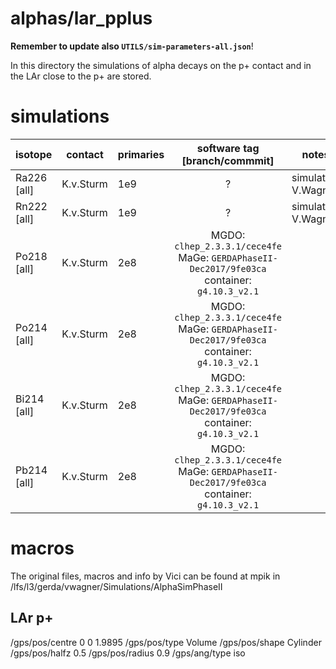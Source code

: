 # alphas/lar_pplus
**Remember to update also `UTILS/sim-parameters-all.json`**!

In this directory the simulations of alpha decays on the p+ contact and in the LAr close to the p+ are stored.

# simulations

| isotope       | contact    | primaries | software tag \[branch/commmit\]  | notes               |
| ------------- | ---------- | --------- | :------------------------------: | ------------------- |
| Ra226 \[all\] | K.v.Sturm  | 1e9       | ?                                | simulation V.Wagner |
| Rn222 \[all\] | K.v.Sturm  | 1e9       | ?                                | simulation V.Wagner |
| Po218 \[all\] | K.v.Sturm  | 2e8       | MGDO: `clhep_2.3.3.1/cece4fe` MaGe: `GERDAPhaseII-Dec2017/9fe03ca` container: `g4.10.3_v2.1` | |
| Po214 \[all\] | K.v.Sturm  | 2e8       | MGDO: `clhep_2.3.3.1/cece4fe` MaGe: `GERDAPhaseII-Dec2017/9fe03ca` container: `g4.10.3_v2.1` | |
| Bi214 \[all\] | K.v.Sturm  | 2e8       | MGDO: `clhep_2.3.3.1/cece4fe` MaGe: `GERDAPhaseII-Dec2017/9fe03ca` container: `g4.10.3_v2.1` | |
| Pb214 \[all\] | K.v.Sturm  | 2e8       | MGDO: `clhep_2.3.3.1/cece4fe` MaGe: `GERDAPhaseII-Dec2017/9fe03ca` container: `g4.10.3_v2.1` | |

# macros

The original files, macros and info by Vici can be found at mpik in /lfs/l3/gerda/vwagner/Simulations/AlphaSimPhaseII

## LAr p+

/gps/pos/centre               0 0 1.9895
/gps/pos/type                 Volume
/gps/pos/shape                Cylinder
/gps/pos/halfz                0.5
/gps/pos/radius               0.9
/gps/ang/type                 iso

